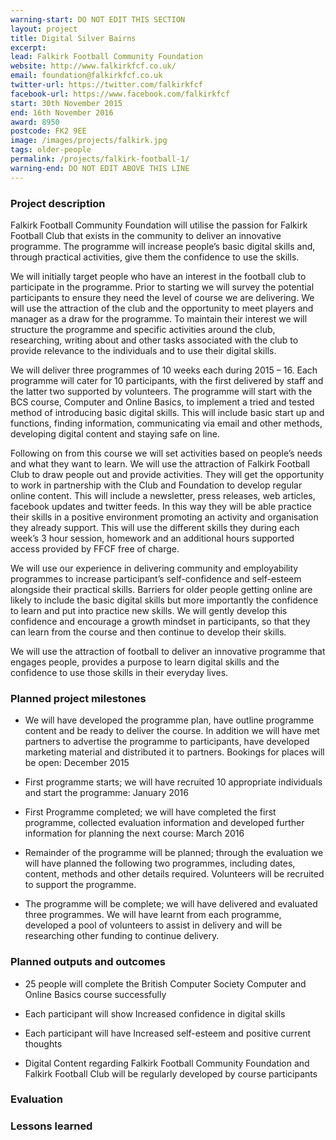 ```yaml
---
warning-start: DO NOT EDIT THIS SECTION
layout: project
title: Digital Silver Bairns
excerpt: 
lead: Falkirk Football Community Foundation
website: http://www.falkirkfcf.co.uk/
email: foundation@falkirkfcf.co.uk
twitter-url: https://twitter.com/falkirkfcf
facebook-url: https://www.facebook.com/falkirkfcf 
start: 30th November 2015
end: 16th November 2016
award: 8950
postcode: FK2 9EE		
image: /images/projects/falkirk.jpg
tags: older-people
permalink: /projects/falkirk-football-1/
warning-end: DO NOT EDIT ABOVE THIS LINE
---
```


### Project description

Falkirk Football Community Foundation will utilise the passion for Falkirk Football Club that exists in the community to deliver an innovative programme. The programme will increase people’s basic digital skills and, through practical activities, give them the confidence to use the skills. 

We will initially target people who have an interest in the football club to participate in the programme. Prior to starting we will survey the potential participants to ensure they need the level of course we are delivering. We will use the attraction of the club and the opportunity to meet players and manager as a draw for the programme. To maintain their interest we will structure the programme and specific activities around the club, researching, writing about and other tasks associated with the club to provide relevance to the individuals and to use their digital skills. 

We will deliver three programmes of 10 weeks each during 2015 – 16. Each programme will cater for 10 participants, with the first delivered by staff and the latter two supported by volunteers. The programme will start with the BCS course, Computer and Online Basics, to implement a tried and tested method of introducing basic digital skills. This will include basic start up and functions, finding information, communicating via email and other methods, developing digital content and staying safe on line. 

Following on from this course we will set activities based on people’s needs and what they want to learn. We will use the attraction of Falkirk Football Club to draw people out and provide activities. They will get the opportunity to work in partnership with the Club and Foundation to develop regular online content. This will include a newsletter, press releases, web articles, facebook updates and twitter feeds. In this way they will be able practice their skills in a positive environment promoting an activity and organisation they already support. This will use the different skills they during each week’s 3 hour session, homework and an additional hours supported access provided by FFCF free of charge. 

We will use our experience in delivering community and employability programmes to increase participant’s self-confidence and self-esteem alongside their practical skills. Barriers for older people getting online are likely to include the basic digital skills but more importantly the confidence to learn and put into practice new skills. We will gently develop this confidence and encourage a growth mindset in participants, so that they can learn from the course and then continue to develop their skills. 

We will use the attraction of football to deliver an innovative programme that engages people, provides a purpose to learn digital skills and the confidence to use those skills in their everyday lives.


### Planned project milestones

* We will have developed the programme plan, have outline programme content and be ready to deliver the course. In addition we will have met partners to advertise the programme to participants, have developed marketing material and distributed it to partners. Bookings for places will be open: December 2015

* First programme starts; we will have recruited 10 appropriate individuals and start the programme: January 2016

* First Programme completed; we will have completed the first programme, collected evaluation information and developed further information for planning the next course: March 2016

* Remainder of the programme will be planned; through the evaluation we will have planned the following two programmes, including dates, content, methods and other details required. Volunteers will be recruited to support the programme.

* The programme will be complete; we will have delivered and evaluated three programmes. We will have learnt from each programme, developed a pool of volunteers to assist in delivery and will be researching other funding to continue delivery.

### Planned outputs and outcomes

* 25 people will complete the British Computer Society Computer and Online Basics course successfully

* Each participant will show Increased confidence in digital skills

* Each participant will have Increased self-esteem and positive current thoughts

* Digital Content regarding Falkirk Football Community Foundation and Falkirk Football Club will be regularly developed by course participants


### Evaluation


### Lessons learned



